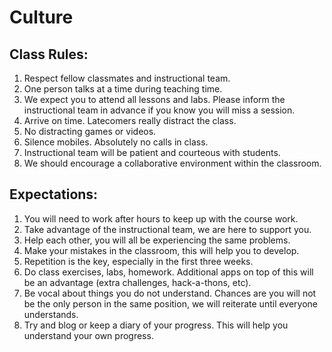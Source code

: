 # Culture

## Class Rules:

1. Respect fellow classmates and instructional team.
2. One person talks at a time during teaching time.
3. We expect you to attend all lessons and labs. Please inform the instructional team in advance if you know you will miss a session.
4. Arrive on time. Latecomers really distract the class.
5. No distracting games or videos.
6. Silence mobiles. Absolutely no calls in class.
7. Instructional team will be patient and courteous with students.
8. We should encourage a collaborative environment within the classroom.

## Expectations:

1. You will need to work after hours to keep up with the course work.
2. Take advantage of the instructional team, we are here to support you.
3. Help each other, you will all be experiencing the same problems.
4. Make your mistakes in the classroom, this will help you to develop.
5. Repetition is the key, especially in the first three weeks.
6. Do class exercises, labs, homework. Additional apps on top of this will be an advantage (extra challenges, hack-a-thons, etc).
7. Be vocal about things you do not understand. Chances are you will not be the only person in the same position, we will reiterate until everyone understands.
8. Try and blog or keep a diary of your progress. This will help you understand your own progress.
